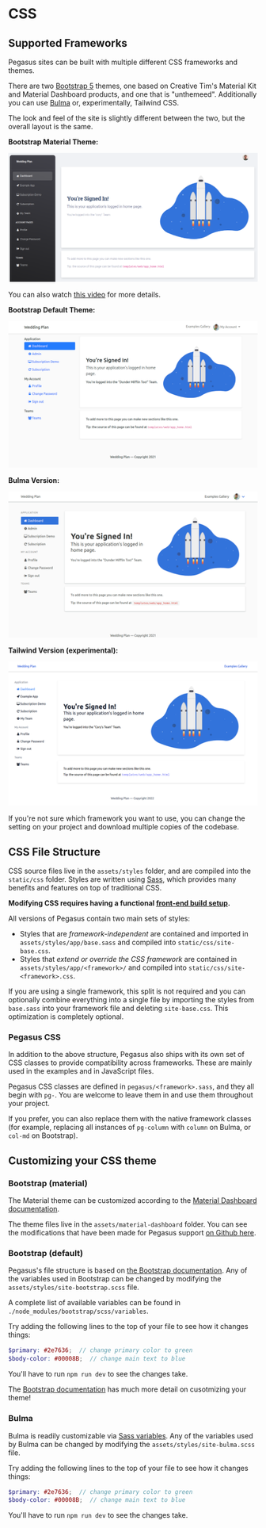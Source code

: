 CSS
===

## Supported Frameworks

Pegasus sites can be built with multiple different CSS frameworks and themes.

There are two [Bootstrap 5](https://getbootstrap.com/) themes, one based on Creative Tim's Material Kit and Material Dashboard products,
and one that is "unthemeed". Additionally you can use [Bulma](https://bulma.io/) or, experimentally, Tailwind CSS.

The look and feel of the site is slightly different between the two, but the overall layout is the same.

**Bootstrap Material Theme:**

![Material Home](images/material-home.png)

You can also watch [this video](https://www.youtube.com/watch?v=WwcowKrwCl0) for more details.

**Bootstrap Default Theme:**

![Bootstrap Home](images/bootstrap-home.png)

**Bulma Version:**

![Bulma Home](images/bulma-home.png)

**Tailwind Version (experimental):**

![Tailwind Home](images/tailwind-home.png)

If you're not sure which framework you want to use, you can change the setting on your project and download multiple copies of the codebase.

## CSS File Structure

CSS source files live in the `assets/styles` folder, and are compiled into the `static/css` folder.
Styles are written using [Sass](https://sass-lang.com/), which provides many benefits
and features on top of traditional CSS.

**Modifying CSS requires having a functional [front-end build setup](/front-end/).**

All versions of Pegasus contain two main sets of styles:

- Styles that are *framework-independent* are contained and imported in `assets/styles/app/base.sass` 
  and compiled into `static/css/site-base.css`.
- Styles that *extend or override the CSS framework* are contained in `assets/styles/app/<framework>/`
  and compiled into `static/css/site-<framework>.css`.

If you are using a single framework, this split is not required and you can optionally combine everything
into a single file by importing the styles from `base.sass` into your framework file and deleting `site-base.css`.
This optimization is completely optional.

### Pegasus CSS

In addition to the above structure, Pegasus also ships with its own set of CSS classes to provide compatibility
across frameworks. These are mainly used in the examples and in JavaScript files.

Pegasus CSS classes are defined in `pegasus/<framework>.sass`, and they all begin with `pg-`.
You are welcome to leave them in and use them throughout your project.

If you prefer, you can also replace them with the native framework classes (for example, replacing all instances
of `pg-column` with `column` on Bulma, or `col-md` on Bootstrap).

## Customizing your CSS theme

### Bootstrap (material)

The Material theme can be customized according to the [Material Dashboard documentation](https://www.creative-tim.com/learning-lab/bootstrap/overview/material-dashboard).

The theme files live in the `assets/material-dashboard` folder. You can see the modifications that have been made for Pegasus support [on Github here](https://github.com/creativetimofficial/material-dashboard/compare/master...czue:pegasus-tweaks).

### Bootstrap (default)

Pegasus's file structure is based on [the Bootstrap documentation](https://getbootstrap.com/docs/5.0/customize/sass/#importing).
Any of the variables used in Bootstrap can be changed by modifying the `assets/styles/site-bootstrap.scss` file.

A complete list of available variables can be found in `./node_modules/bootstrap/scss/variables`.

Try adding the following lines to the top of your file to see how it changes things:

```scss
$primary: #2e7636;  // change primary color to green
$body-color: #00008B;  // change main text to blue
```

You'll have to run `npm run dev` to see the changes take.

The [Bootstrap documentation](https://getbootstrap.com/docs/5.0/customize/sass/) has much more detail
on cusotmizing your theme!

### Bulma

Bulma is readily customizable via [Sass variables](https://bulma.io/documentation/customize/variables/).
Any of the variables used by Bulma can be changed by modifying the `assets/styles/site-bulma.scss` file.

Try adding the following lines to the top of your file to see how it changes things:

```scss
$primary: #2e7636;  // change primary color to green
$body-color: #00008B;  // change main text to blue
```

You'll have to run `npm run dev` to see the changes take.
